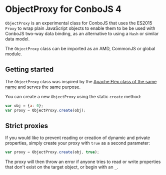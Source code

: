 # ObjectProxy for ConboJS 4

`ObjectProxy` is an experimental class for ConboJS that uses the ES2015 `Proxy` to wrap plain JavaScript objects to enable them to be be used with ConboJS two-way data binding, as an alternative to using a `Hash` or similar data model.

The `ObjectProxy` class can be imported as an AMD, CommonJS or global module.

## Getting started

The `ObjectProxy` class was inspired by the [Apache Flex class of the same name](https://flex.apache.org/asdoc/mx/utils/ObjectProxy.html) and serves the same purpose.

You can create a new `ObjectProxy` using the static `create` method:

```javascript
var obj = {a: 0};
var proxy = ObjectProxy.create(obj);
```

## Strict proxies

If you would like to prevent reading or creation of dynamic and private properties, simply create your proxy with `true` as a second parameter:

```javascript
var proxy = ObjectProxy.create(obj, true);
```

The proxy will then throw an error if anyone tries to read or write properties that don't exist on the target object, or begin with an `_`.
